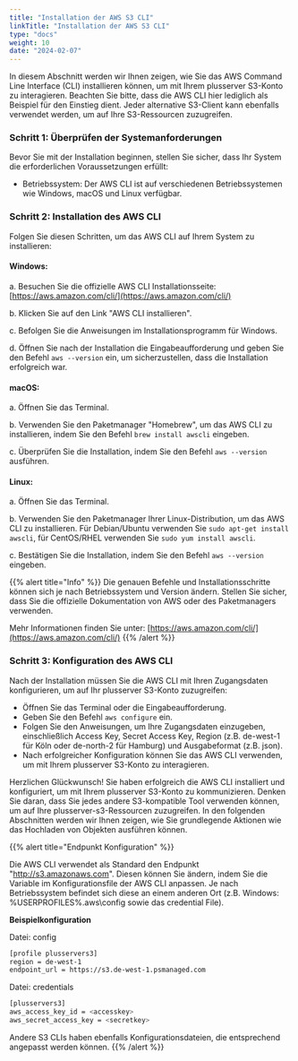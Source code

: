 ```yaml
---
title: "Installation der AWS S3 CLI"
linkTitle: "Installation der AWS S3 CLI"
type: "docs"
weight: 10
date: "2024-02-07"
---
```


In diesem Abschnitt werden wir Ihnen zeigen, wie Sie das AWS Command Line Interface (CLI) installieren können, um mit Ihrem plusserver S3-Konto zu interagieren. Beachten Sie bitte, dass die AWS CLI hier lediglich als Beispiel für den Einstieg dient. Jeder alternative S3-Client kann ebenfalls verwendet werden, um auf Ihre S3-Ressourcen zuzugreifen.

### Schritt 1: Überprüfen der Systemanforderungen

Bevor Sie mit der Installation beginnen, stellen Sie sicher, dass Ihr System die erforderlichen Voraussetzungen erfüllt:

- Betriebssystem: Der AWS CLI ist auf verschiedenen Betriebssystemen wie Windows, macOS und Linux verfügbar.

### Schritt 2: Installation des AWS CLI

Folgen Sie diesen Schritten, um das AWS CLI auf Ihrem System zu installieren:

#### Windows:

a. Besuchen Sie die offizielle AWS CLI Installationsseite: [https://aws.amazon.com/cli/](https://aws.amazon.com/cli/)

b. Klicken Sie auf den Link "AWS CLI installieren".

c. Befolgen Sie die Anweisungen im Installationsprogramm für Windows.

d. Öffnen Sie nach der Installation die Eingabeaufforderung und geben Sie den Befehl `aws --version` ein, um sicherzustellen, dass die Installation erfolgreich war.

#### macOS:

a. Öffnen Sie das Terminal.

b. Verwenden Sie den Paketmanager "Homebrew", um das AWS CLI zu installieren, indem Sie den Befehl `brew install awscli` eingeben.

c. Überprüfen Sie die Installation, indem Sie den Befehl `aws --version` ausführen.

#### Linux:

a. Öffnen Sie das Terminal.

b. Verwenden Sie den Paketmanager Ihrer Linux-Distribution, um das AWS CLI zu installieren. Für Debian/Ubuntu verwenden Sie `sudo apt-get install awscli`, für CentOS/RHEL verwenden Sie `sudo yum install awscli`.

c. Bestätigen Sie die Installation, indem Sie den Befehl `aws --version` eingeben.

{{% alert title="Info" %}}
Die genauen Befehle und Installationsschritte können sich je nach Betriebssystem und Version ändern. Stellen Sie sicher, dass Sie die offizielle Dokumentation von AWS oder des Paketmanagers verwenden.

Mehr Informationen finden Sie unter: [https://aws.amazon.com/cli/](https://aws.amazon.com/cli/)
{{% /alert %}}

### Schritt 3: Konfiguration des AWS CLI

Nach der Installation müssen Sie die AWS CLI mit Ihren Zugangsdaten konfigurieren, um auf Ihr plusserver S3-Konto zuzugreifen:

- Öffnen Sie das Terminal oder die Eingabeaufforderung.
- Geben Sie den Befehl `aws configure` ein.
- Folgen Sie den Anweisungen, um Ihre Zugangsdaten einzugeben, einschließlich Access Key, Secret Access Key, Region (z.B. de-west-1 für Köln oder de-north-2 für Hamburg) und Ausgabeformat (z.B. json).
- Nach erfolgreicher Konfiguration können Sie das AWS CLI verwenden, um mit Ihrem plusserver S3-Konto zu interagieren.

Herzlichen Glückwunsch! Sie haben erfolgreich die AWS CLI installiert und konfiguriert, um mit Ihrem plusserver S3-Konto zu kommunizieren. Denken Sie daran, dass Sie jedes andere S3-kompatible Tool verwenden können, um auf Ihre plusserver-s3-Ressourcen zuzugreifen. In den folgenden Abschnitten werden wir Ihnen zeigen, wie Sie grundlegende Aktionen wie das Hochladen von Objekten ausführen können.

{{% alert title="Endpunkt Konfiguration" %}}

Die AWS CLI verwendet als Standard den Endpunkt "http://s3.amazonaws.com". Diesen können Sie ändern, indem Sie die Variable im Konfigurationsfile der AWS CLI anpassen. Je nach Betriebssystem befindet sich diese an einem anderen Ort (z.B. Windows: %USERPROFILES%\.aws\config sowie das credential File).

**Beispielkonfiguration**

Datei: config

```bash
[profile plusservers3]
region = de-west-1
endpoint_url = https://s3.de-west-1.psmanaged.com
```

Datei: credentials

```bash
[plusservers3]
aws_access_key_id = <accesskey>
aws_secret_access_key = <secretkey>
```

Andere S3 CLIs haben ebenfalls Konfigurationsdateien, die entsprechend angepasst werden können.
{{% /alert %}}
